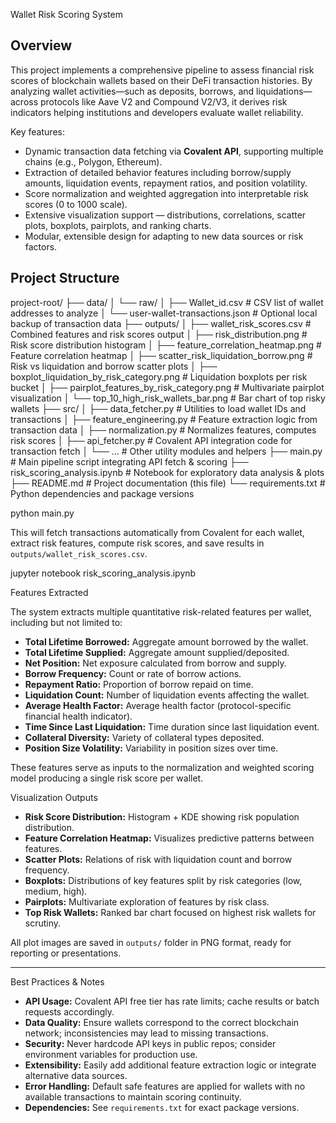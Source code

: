 Wallet Risk Scoring System

## Overview

This project implements a comprehensive pipeline to assess financial risk scores of blockchain wallets based on their DeFi transaction histories. By analyzing wallet activities—such as deposits, borrows, and liquidations—across protocols like Aave V2 and Compound V2/V3, it derives risk indicators helping institutions and developers evaluate wallet reliability.

Key features:

- Dynamic transaction data fetching via **Covalent API**, supporting multiple chains (e.g., Polygon, Ethereum).
- Extraction of detailed behavior features including borrow/supply amounts, liquidation events, repayment ratios, and position volatility.
- Score normalization and weighted aggregation into interpretable risk scores (0 to 1000 scale).
- Extensive visualization support — distributions, correlations, scatter plots, boxplots, pairplots, and ranking charts.
- Modular, extensible design for adapting to new data sources or risk factors.



## Project Structure

project-root/
├── data/
│ └── raw/
│ ├── Wallet_id.csv # CSV list of wallet addresses to analyze
│ └── user-wallet-transactions.json # Optional local backup of transaction data
├── outputs/
│ ├── wallet_risk_scores.csv # Combined features and risk scores output
│ ├── risk_distribution.png # Risk score distribution histogram
│ ├── feature_correlation_heatmap.png # Feature correlation heatmap
│ ├── scatter_risk_liquidation_borrow.png # Risk vs liquidation and borrow scatter plots
│ ├── boxplot_liquidation_by_risk_category.png # Liquidation boxplots per risk bucket
│ ├── pairplot_features_by_risk_category.png # Multivariate pairplot visualization
│ └── top_10_high_risk_wallets_bar.png # Bar chart of top risky wallets
├── src/
│ ├── data_fetcher.py # Utilities to load wallet IDs and transactions
│ ├── feature_engineering.py # Feature extraction logic from transaction data
│ ├── normalization.py # Normalizes features, computes risk scores
│ ├── api_fetcher.py # Covalent API integration code for transaction fetch
│ └── ... # Other utility modules and helpers
├── main.py # Main pipeline script integrating API fetch & scoring
├── risk_scoring_analysis.ipynb # Notebook for exploratory data analysis & plots
├── README.md # Project documentation (this file)
└── requirements.txt # Python dependencies and package versions

python main.py

This will fetch transactions automatically from Covalent for each wallet, extract risk features, compute risk scores, and save results in `outputs/wallet_risk_scores.csv`.

jupyter notebook risk_scoring_analysis.ipynb


 Features Extracted

The system extracts multiple quantitative risk-related features per wallet, including but not limited to:

- **Total Lifetime Borrowed:** Aggregate amount borrowed by the wallet.
- **Total Lifetime Supplied:** Aggregate amount supplied/deposited.
- **Net Position:** Net exposure calculated from borrow and supply.
- **Borrow Frequency:** Count or rate of borrow actions.
- **Repayment Ratio:** Proportion of borrow repaid on time.
- **Liquidation Count:** Number of liquidation events affecting the wallet.
- **Average Health Factor:** Average health factor (protocol-specific financial health indicator).
- **Time Since Last Liquidation:** Time duration since last liquidation event.
- **Collateral Diversity:** Variety of collateral types deposited.
- **Position Size Volatility:** Variability in position sizes over time.

These features serve as inputs to the normalization and weighted scoring model producing a single risk score per wallet.



  Visualization Outputs

- **Risk Score Distribution:** Histogram + KDE showing risk population distribution.
- **Feature Correlation Heatmap:** Visualizes predictive patterns between features.
- **Scatter Plots:** Relations of risk with liquidation count and borrow frequency.
- **Boxplots:** Distributions of key features split by risk categories (low, medium, high).
- **Pairplots:** Multivariate exploration of features by risk class.
- **Top Risk Wallets:** Ranked bar chart focused on highest risk wallets for scrutiny.

All plot images are saved in `outputs/` folder in PNG format, ready for reporting or presentations.

---

  Best Practices & Notes

- **API Usage:** Covalent API free tier has rate limits; cache results or batch requests accordingly.
- **Data Quality:** Ensure wallets correspond to the correct blockchain network; inconsistencies may lead to missing transactions.
- **Security:** Never hardcode API keys in public repos; consider environment variables for production use.
- **Extensibility:** Easily add additional feature extraction logic or integrate alternative data sources.
- **Error Handling:** Default safe features are applied for wallets with no available transactions to maintain scoring continuity.
- **Dependencies:** See `requirements.txt` for exact package versions.
